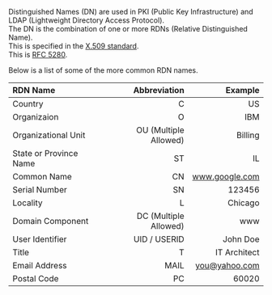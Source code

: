 Distinguished Names (DN) are used in PKI (Public Key Infrastructure) and LDAP (Lightweight Directory Access Protocol).  
The DN is the combination of one or more RDNs (Relative Distinguished Name).  
This is specified in the [X.509 standard](https://en.wikipedia.org/wiki/X.509).  
This is [RFC 5280](https://www.ietf.org/rfc/rfc5280.txt).


Below is a list of some of the more common RDN names.

RDN Name	|  Abbreviation	|  Example
:-|-:|-:
Country	| C	| US
Organizaion	| O	| IBM
Organizational Unit	| OU (Multiple Allowed)	| Billing
State or Province Name	| ST	| IL
Common Name	| CN	| www.google.com
Serial Number	| SN	| 123456
Locality	| L	| Chicago
Domain Component	| DC (Multiple Allowed)	| www 
User Identifier	| UID / USERID	| John Doe
Title	| T	| IT Architect
Email Address	| MAIL	| you@yahoo.com
Postal Code	| PC	| 60020
